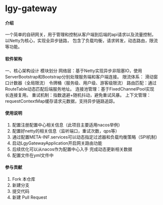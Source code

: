 # lgy-gateway

#### 介绍
一个简单的自研网关，用于管理和控制从客户端到后端的api请求以及流量控制，以Netty为核心，实现全异步链路，
包含了负载均衡，请求转发，动态路由，限流等功能。
#### 软件架构
一、核心架构设计
模块划分
网络层：基于Netty实现异步非阻塞IO，使用ServerBootstrap和Bootstrap分别处理服务端和客户端连接。
限流体系：
滑动窗口计数器（全局限流）
令牌桶（服务级、用户级、游客级限流）
路由匹配：通过RouteTable动态匹配后端服务地址。
连接池管理：基于FixedChannelPool实现长连接复用。
重试机制：指数退避+随机抖动，避免重试风暴。
上下文管理：requestContextMap缓存请求元数据，支持异步链路追踪。
#### 使用说明

1. 配置注册配置中心相关信息（此项目主要适用nacos举例）
2. 配置好netty的相关信息（监听端口，重试次数，qps等）
3. 通过配置META-INF.services可以动态指定过滤器和负载均衡策略（SPI机制）
4. 启动LgyGatewayApplication开启网关路由功能
5. 后续优化可以从nacos作为配置中心入手 完成动态更新相关数据
6. 配置文件在yml文件中

#### 参与贡献

1.  Fork 本仓库
2.  新建分支
3.  提交代码
4.  新建 Pull Request

